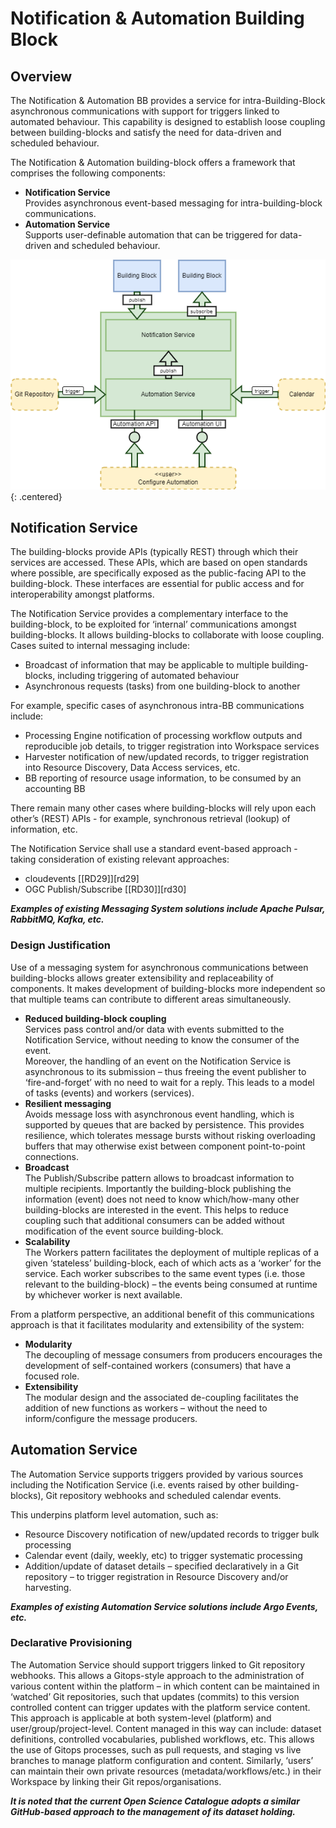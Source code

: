 # Notification & Automation Building Block

## Overview

The Notification & Automation BB provides a service for intra-Building-Block asynchronous communications with support for triggers linked to automated behaviour. This capability is designed to establish loose coupling between building-blocks and satisfy the need for data-driven and scheduled behaviour.

The Notification & Automation building-block offers a framework that comprises the following components:

* **Notification Service**<br>
  Provides asynchronous event-based messaging for intra-building-block communications.
* **Automation Service**<br>
  Supports user-definable automation that can be triggered for data-driven and scheduled behaviour.

![Notification & Automation](diagrams/notification-automation.drawio.png){: .centered}

## Notification Service

The building-blocks provide APIs (typically REST) through which their services are accessed. These APIs, which are based on open standards where possible, are specifically exposed as the public-facing API to the building-block. These interfaces are essential for public access and for interoperability amongst platforms.

The Notification Service provides a complementary interface to the building-block, to be exploited for ‘internal’ communications amongst building-blocks. It allows building-blocks to collaborate with loose coupling. Cases suited to internal messaging include:

* Broadcast of information that may be applicable to multiple building-blocks, including triggering of automated behaviour
* Asynchronous requests (tasks) from one building-block to another

For example, specific cases of asynchronous intra-BB communications include:

* Processing Engine notification of processing workflow outputs and reproducible job details, to trigger registration into Workspace services
* Harvester notification of new/updated records, to trigger registration into Resource Discovery, Data Access services, etc.
* BB reporting of resource usage information, to be consumed by an accounting BB

There remain many other cases where building-blocks will rely upon each other’s (REST) APIs - for example, synchronous retrieval (lookup) of information, etc.

The Notification Service shall use a standard event-based approach - taking consideration of existing relevant approaches:

* cloudevents [[RD29]][rd29]
* OGC Publish/Subscribe [[RD30]][rd30]

**_Examples of existing Messaging System solutions include Apache Pulsar, RabbitMQ, Kafka, etc._**

### Design Justification

Use of a messaging system for asynchronous communications between building-blocks allows greater extensibility and replaceability of components. It makes development of building-blocks more independent so that multiple teams can contribute to different areas simultaneously.

* **Reduced building-block coupling**<br>
  Services pass control and/or data with events submitted to the Notification Service, without needing to know the consumer of the event.<br>
  Moreover, the handling of an event on the Notification Service is asynchronous to its submission – thus freeing the event publisher to ‘fire-and-forget’ with no need to wait for a reply. This leads to a model of tasks (events) and workers (services).
* **Resilient messaging**<br>
  Avoids message loss with asynchronous event handling, which is supported by queues that are backed by persistence. This provides resilience, which tolerates message bursts without risking overloading buffers that may otherwise exist between component point-to-point connections.
* **Broadcast**<br>
  The Publish/Subscribe pattern allows to broadcast information to multiple recipients. Importantly the building-block publishing the information (event) does not need to know which/how-many other building-blocks are interested in the event. This helps to reduce coupling such that additional consumers can be added without modification of the event source building-block.
* **Scalability**<br>
  The Workers pattern facilitates the deployment of multiple replicas of a given ‘stateless’ building-block, each of which acts as a ‘worker’ for the service. Each worker subscribes to the same event types (i.e. those relevant to the building-block) – the events being consumed at runtime by whichever worker is next available.

From a platform perspective, an additional benefit of this communications approach is that it facilitates modularity and extensibility of the system:

* **Modularity**<br>
  The decoupling of message consumers from producers encourages the development of self-contained workers (consumers) that have a focused role.
* **Extensibility**<br>
  The modular design and the associated de-coupling facilitates the addition of new functions as workers – without the need to inform/configure the message producers.

## Automation Service

The Automation Service supports triggers provided by various sources including the Notification Service (i.e. events raised by other building-blocks), Git repository webhooks and scheduled calendar events.

This underpins platform level automation, such as:

* Resource Discovery notification of new/updated records to trigger bulk processing
* Calendar event (daily, weekly, etc) to trigger systematic processing
* Addition/update of dataset details – specified declaratively in a Git repository – to trigger registration in Resource Discovery and/or harvesting.

**_Examples of existing Automation Service solutions include Argo Events, etc._**

### Declarative Provisioning

The Automation Service should support triggers linked to Git repository webhooks. This allows a Gitops-style approach to the administration of various content within the platform – in which content can be maintained in ‘watched’ Git repositories, such that updates (commits) to this version controlled content can trigger updates with the platform service content. This approach is applicable at both system-level (platform) and user/group/project-level. Content managed in this way can include: dataset definitions, controlled vocabularies, published workflows, etc. This allows the use of Gitops processes, such as pull requests, and staging vs live branches to manage platform configuration and content. Similarly, ‘users’ can maintain their own private resources (metadata/workflows/etc.) in their Workspace by linking their Git repos/organisations.

**_It is noted that the current Open Science Catalogue adopts a similar GitHub-based approach to the management of its dataset holding._**
